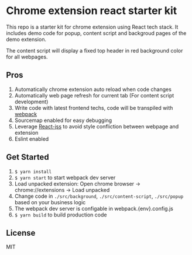 # Chrome extension react starter kit
This repo is a starter kit for chrome extension using React tech stack. It includes demo code for popup, content script and backgroud pages of the demo extension.

The content script will display a fixed top header in red background color for all webpages. 

## Pros
1. Automatically chrome extension auto reload when code changes
2. Automatically web page refresh for current tab (For content script development)
3. Write code with latest frontend techs, code will be transpiled with [webpack](https://webpack.js.org/)
4. Sourcemap enabled for easy debugging
5. Leverage [React-jss](https://github.com/cssinjs/react-jss) to avoid style confliction between webpage and extension
6. Eslint enabled

## Get Started
1. `$ yarn install`
2. `$ yarn start` to start webpack dev server
3. Load unpacked extension: Open chrome browser -> chrome://extensions -> Load unpacked
5. Change code in `./src/background`, `./src/content-script`, `./src/popup` based on your business logic
6. The webpack dev server is configable in webpack.{env}.config.js
7. `$ yarn build` to build production code

## License
MIT
